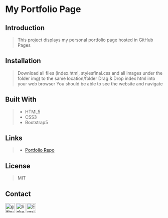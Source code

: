 # My Portfolio Page

## Introduction
> This project displays my personal portfolio page hosted in GitHub Pages

## Installation
>  Download all files (index.html, stylesfinal.css and all images under the folder img) to the same location/folder
>  Drag & Drop index html into your web browser
>  You should be able to see the website and navigate

## Built With
>- HTML5
>- CSS3
>- Bootstrap5

## Links
>- [Portfolio Repo](https://martha-moreno.github.io/)

## License
> MIT

## Contact
[<img src='https://cdn.jsdelivr.net/npm/simple-icons@3.0.1/icons/github.svg' alt='github' height='30'>](https://github.com/martha-moreno/martha-moreno.github.io) [<img src='https://cdn.jsdelivr.net/npm/simple-icons@3.0.1/icons/linkedin.svg' alt='linkedin' height='30'>](https://www.linkedin.com/in/martha-gissela-moreno/)  [<img src='https://cdn.jsdelivr.net/npm/simple-icons@3.0.1/icons/microsoftoutlook.svg' alt='Email' height='30'>](mailto:martha.g.moreno@hotmail.com)  

